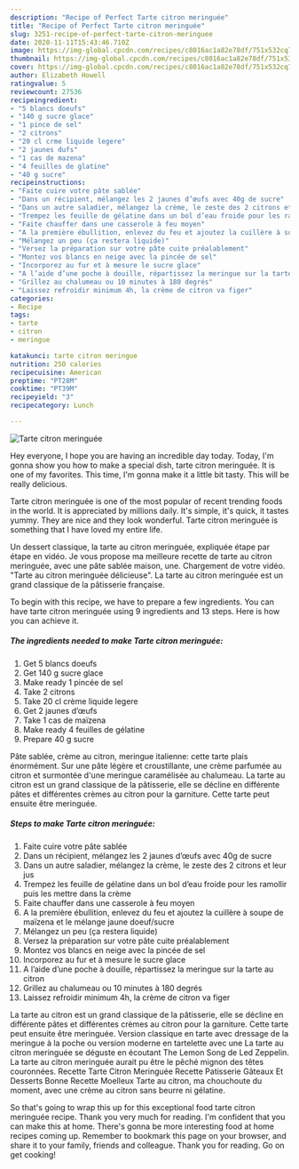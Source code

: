 ```yaml
---
description: "Recipe of Perfect Tarte citron meringuée"
title: "Recipe of Perfect Tarte citron meringuée"
slug: 3251-recipe-of-perfect-tarte-citron-meringuee
date: 2020-11-11T15:43:46.710Z
image: https://img-global.cpcdn.com/recipes/c8016ac1a82e78df/751x532cq70/tarte-citron-meringuee-photo-principale-de-la-recette.jpg
thumbnail: https://img-global.cpcdn.com/recipes/c8016ac1a82e78df/751x532cq70/tarte-citron-meringuee-photo-principale-de-la-recette.jpg
cover: https://img-global.cpcdn.com/recipes/c8016ac1a82e78df/751x532cq70/tarte-citron-meringuee-photo-principale-de-la-recette.jpg
author: Elizabeth Howell
ratingvalue: 5
reviewcount: 27536
recipeingredient:
- "5 blancs doeufs"
- "140 g sucre glace"
- "1 pince de sel"
- "2 citrons"
- "20 cl crme liquide legere"
- "2 jaunes dufs"
- "1 cas de mazena"
- "4 feuilles de glatine"
- "40 g sucre"
recipeinstructions:
- "Faite cuire votre pâte sablée"
- "Dans un récipient, mélangez les 2 jaunes d’œufs avec 40g de sucre"
- "Dans un autre saladier, mélangez la crème, le zeste des 2 citrons et leur jus"
- "Trempez les feuille de gélatine dans un bol d’eau froide pour les ramollir puis les mettre dans la crème"
- "Faite chauffer dans une casserole à feu moyen"
- "A la première ébullition, enlevez du feu et ajoutez la cuillère à soupe de maïzena et le mélange jaune doeuf/sucre"
- "Mélangez un peu (ça restera liquide)"
- "Versez la préparation sur votre pâte cuite préalablement"
- "Montez vos blancs en neige avec la pincée de sel"
- "Incorporez au fur et à mesure le sucre glace"
- "A l’aide d’une poche à douille, répartissez la meringue sur la tarte au citron"
- "Grillez au chalumeau ou 10 minutes à 180 degrés"
- "Laissez refroidir minimum 4h, la crème de citron va figer"
categories:
- Recipe
tags:
- tarte
- citron
- meringue

katakunci: tarte citron meringue 
nutrition: 250 calories
recipecuisine: American
preptime: "PT28M"
cooktime: "PT39M"
recipeyield: "3"
recipecategory: Lunch

---
```



![Tarte citron meringuée](https://img-global.cpcdn.com/recipes/c8016ac1a82e78df/751x532cq70/tarte-citron-meringuee-photo-principale-de-la-recette.jpg)

Hey everyone, I hope you are having an incredible day today. Today, I'm gonna show you how to make a special dish, tarte citron meringuée. It is one of my favorites. This time, I'm gonna make it a little bit tasty. This will be really delicious.

Tarte citron meringuée is one of the most popular of recent trending foods in the world. It is appreciated by millions daily. It's simple, it's quick, it tastes yummy. They are nice and they look wonderful. Tarte citron meringuée is something that I have loved my entire life.

Un dessert classique, la tarte au citron meringuée, expliquée étape par étape en vidéo. Je vous propose ma meilleure recette de tarte au citron meringuée, avec une pâte sablée maison, une. Chargement de votre vidéo. &#34;Tarte au citron meringuée délicieuse&#34;. La tarte au citron meringuée est un grand classique de la pâtisserie française.


To begin with this recipe, we have to prepare a few ingredients. You can have tarte citron meringuée using 9 ingredients and 13 steps. Here is how you can achieve it.

<!--inarticleads1-->

##### The ingredients needed to make Tarte citron meringuée:

1. Get 5 blancs doeufs
1. Get 140 g sucre glace
1. Make ready 1 pincée de sel
1. Take 2 citrons
1. Take 20 cl crème liquide legere
1. Get 2 jaunes d’œufs
1. Take 1 cas de maïzena
1. Make ready 4 feuilles de gélatine
1. Prepare 40 g sucre


Pâte sablée, crème au citron, meringue italienne: cette tarte plais énormément. Sur une pâte légère et croustillante, une crème parfumée au citron et surmontée d&#39;une meringue caramélisée au chalumeau. La tarte au citron est un grand classique de la pâtisserie, elle se décline en différente pâtes et différentes crèmes au citron pour la garniture. Cette tarte peut ensuite être meringuée. 

<!--inarticleads2-->

##### Steps to make Tarte citron meringuée:

1. Faite cuire votre pâte sablée
1. Dans un récipient, mélangez les 2 jaunes d’œufs avec 40g de sucre
1. Dans un autre saladier, mélangez la crème, le zeste des 2 citrons et leur jus
1. Trempez les feuille de gélatine dans un bol d’eau froide pour les ramollir puis les mettre dans la crème
1. Faite chauffer dans une casserole à feu moyen
1. A la première ébullition, enlevez du feu et ajoutez la cuillère à soupe de maïzena et le mélange jaune doeuf/sucre
1. Mélangez un peu (ça restera liquide)
1. Versez la préparation sur votre pâte cuite préalablement
1. Montez vos blancs en neige avec la pincée de sel
1. Incorporez au fur et à mesure le sucre glace
1. A l’aide d’une poche à douille, répartissez la meringue sur la tarte au citron
1. Grillez au chalumeau ou 10 minutes à 180 degrés
1. Laissez refroidir minimum 4h, la crème de citron va figer


La tarte au citron est un grand classique de la pâtisserie, elle se décline en différente pâtes et différentes crèmes au citron pour la garniture. Cette tarte peut ensuite être meringuée. Version classique en tarte avec dressage de la meringue à la poche ou version moderne en tartelette avec une La tarte au citron meringuée se déguste en écoutant The Lemon Song de Led Zeppelin. La tarte au citron meringuée aurait pu être le pêché mignon des têtes couronnées. Recette Tarte Citron Meringuée Recette Patisserie Gâteaux Et Desserts Bonne Recette Moelleux Tarte au citron, ma chouchoute du moment, avec une crème au citron sans beurre ni gélatine. 

So that's going to wrap this up for this exceptional food tarte citron meringuée recipe. Thank you very much for reading. I'm confident that you can make this at home. There's gonna be more interesting food at home recipes coming up. Remember to bookmark this page on your browser, and share it to your family, friends and colleague. Thank you for reading. Go on get cooking!
